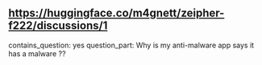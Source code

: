 ## https://huggingface.co/m4gnett/zeipher-f222/discussions/1

contains_question: yes
question_part: Why is my anti-malware app says it has a malware ??